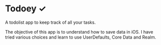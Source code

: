 # Todoey ✓

A todolist app to keep track of all your tasks.


The objective of this app is to understand how to save data in iOS. 
I have tried various choices and learn to use UserDefaults, Core Data and Realm.



